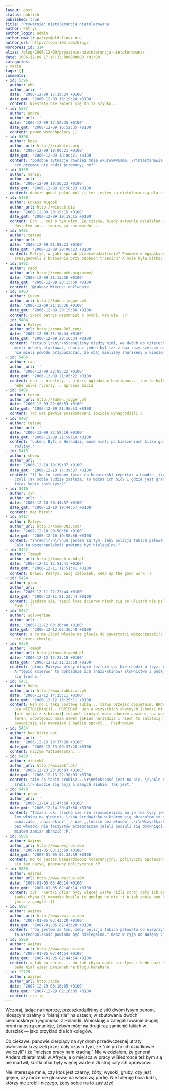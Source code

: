 ```yaml
---
layout: post
status: publish
published: true
title: 'Prywatnie: nietolerancja nietolerowana'
author: Patrys
author_login: admin
author_email: patrys@pld-linux.org
author_url: http://room-303.com/blog/
wordpress_id: 314
alias: /blog/2006/12/09/prywatnie-nietolerancja-nietolerowana/
date: 2006-12-09 17:16:33.000000000 +01:00
categories:
- varia
tags: []
comments:
- id: 5396
  author: ehh
  author_url: ''
  date: '2006-12-09 17:19:24 +0100'
  date_gmt: '2006-12-09 16:19:24 +0100'
  content: Niestety nie zmieni się to za szybko...
- id: 5397
  author: andre
  author_url: ''
  date: '2006-12-09 17:52:35 +0100'
  date_gmt: '2006-12-09 16:52:35 +0100'
  content: pewno wszechpolacy ;)
- id: 5398
  author: koza
  author_url: http://krakufel.org
  date: '2006-12-09 19:00:21 +0100'
  date_gmt: '2006-12-09 18:00:21 +0100'
  content: "podobne sytuacje rowniez mnie wkurw%#@&amp;.\r\nzastanawia mnie jednak
    czy przemoc nie rodzi przemocy, hm?"
- id: 5399
  author: maniel
  author_url: ''
  date: '2006-12-09 19:50:23 +0100'
  date_gmt: '2006-12-09 18:50:23 +0100'
  content: dobrze godo! poloć mu! ja tez jestem za nietolerancją dla nietolerancji:P
- id: 5400
  author: Łukasz Więcek
  author_url: http://wiecek.biz
  date: '2006-12-09 20:19:15 +0100'
  date_gmt: '2006-12-09 19:19:15 +0100'
  content: Ech... coś o tym wiem. Za czasów, kiedy aktywnie działałem w ZHP, nie raz
    dostałem po... twarzy za sam mundur...
- id: 5401
  author: tetsuo
  author_url: ''
  date: '2006-12-09 21:08:23 +0100'
  date_gmt: '2006-12-09 20:08:23 +0100'
  content: Patrys, w jaki sposób przeszkodziliście? Panowie w egipskich fryzurach
    zrezygnowali z butowania przy osobach trzecich? A może była bitka?
- id: 5402
  author: reod
  author_url: http://reod.ovh.org/home/
  date: '2006-12-09 21:13:50 +0100'
  date_gmt: '2006-12-09 20:13:50 +0100'
  content: '@Łukasz Więcek: dokładnie.'
- id: 5403
  author: Luken
  author_url: http://luken.jogger.pl
  date: '2006-12-09 21:15:36 +0100'
  date_gmt: '2006-12-09 20:15:36 +0100'
  content: Skoro patrys wspomniał o broni, kto wie. :P
- id: 5404
  author: Patrys
  author_url: http://room-303.com/
  date: '2006-12-09 21:16:34 +0100'
  date_gmt: '2006-12-09 20:16:34 +0100'
  content: "tetsuo:\r\n\r\nStanęliśmy między nimi, we dwóch do czterech to już nie
    mieli ochoty startować, chociaż jeden był tak z dwa razy szerszy ode mnie.\r\n\r\nLuken:\r\n\r\nRaczej
    nie mieli powodu przypuszczać, że obaj mieliśmy shurikeny w kieszeniach ;)"
- id: 5405
  author: rau
  author_url: ''
  date: '2006-12-09 22:05:22 +0100'
  date_gmt: '2006-12-09 21:05:22 +0100'
  content: ech... niestety... a dzis ogladalam hooligans... tam to bylo dopiero sredniowiecze
    hehe walki rycerzy... apropos bicia
- id: 5406
  author: Luken
  author_url: http://luken.jogger.pl
  date: '2006-12-09 22:06:53 +0100'
  date_gmt: '2006-12-09 21:06:53 +0100'
  content: Toć was pewnie poszkodowani sowicie wynagrodzili ?
- id: 5407
  author: tetsuo
  author_url: ''
  date: '2006-12-09 22:59:19 +0100'
  date_gmt: '2006-12-09 21:59:19 +0100'
  content: 'Luken: Byli z Holandii, może mieli po kieszeniach kilka gramów specjalnej
    rośliny.'
- id: 5415
  author: shrew
  author_url: ''
  date: '2006-12-10 18:39:37 +0100'
  date_gmt: '2006-12-10 17:39:37 +0100'
  content: "1) No to czekamy teraz na bohaterski reportaż w Uwadze ;)\r\n\r\n2) Aha,
    czyli jak sobie ludzie zasłużą, to można ich bić? I gdzie jest granica, że od
    teraz sobie zasłużysz?"
- id: 5416
  author: xyh
  author_url: ''
  date: '2006-12-10 20:44:57 +0100'
  date_gmt: '2006-12-10 19:44:57 +0100'
  content: maj hiroł!
- id: 5417
  author: Patrys
  author_url: http://room-303.com/
  date: '2006-12-10 20:58:56 +0100'
  date_gmt: '2006-12-10 19:58:56 +0100'
  content: "shrew:\r\n\r\nJa jestem za tym, żeby policja takich pałowała do nieprzytomności.
    Cała ta wszechpolskość powinna być nielegalna."
- id: 5422
  author: Tomash
  author_url: http://tomash.webd.pl
  date: '2006-12-11 12:51:41 +0100'
  date_gmt: '2006-12-11 11:51:41 +0100'
  content: Brawo, Patrys. Swój człowiek. Keep up the good work :)
- id: 5424
  author: ptom
  author_url: ''
  date: '2006-12-11 22:22:44 +0100'
  date_gmt: '2006-12-11 21:22:44 +0100'
  content: Zgadzam się, tępić łyse ścierwo niech się po ulicach nie pałęta. Bash the
    Fash !!!
- id: 5427
  author: wolvverine
  author_url: ''
  date: '2006-12-12 03:36:40 +0100'
  date_gmt: '2006-12-12 02:36:40 +0100'
  content: a co ma ilość włosów na głowie do zawartości mózgoczaszki???? zastanowiłbyś
    sie przez chwilę.
- id: 5430
  author: Tomash
  author_url: http://tomash.webd.pl
  date: '2006-12-12 12:23:18 +0100'
  date_gmt: '2006-12-12 11:23:18 +0100'
  content: 'ptom: Patrysa włosy długie też nie są. Nie chodzi o fryz, chodzi o mentalność.
    A "tępić ścierwo" to dokładnie ich (nazi-skinów) słownictwo i podejście - zastanów
    się trochę.'
- id: 5431
  author: Rabbi
  author_url: http://www.rabbi.xt.pl
  date: '2006-12-12 14:25:11 +0100'
  date_gmt: '2006-12-12 13:25:11 +0100'
  content: Heh no i taką postawę lubię... łatwo przejść obojętnie. BRAK TOLERANCJI
    DLA NIETOLERANCJI - POPIERAM. Heh a wszystkich chętnych (chodzi mi tutaj o kiboli
    [nie mylić z kibicami] rożnych drużyn) moim zdaniem powinni raz wpuścić na zamknięty
    teren, udostępnić może nawet jakieś narzędzia i niech to załatwią między sobą...
    powybijają się nawzajem i będzie spokój... Pozdrawiam
- id: 5434
  author: bad kitty cat
  author_url: ''
  date: '2006-12-13 10:37:28 +0100'
  date_gmt: '2006-12-13 09:37:28 +0100'
  content: niczym Yattodetaman...
- id: 5439
  author: misiekf
  author_url: http://misiekf.pl/
  date: '2006-12-13 23:30:03 +0100'
  date_gmt: '2006-12-13 22:30:03 +0100'
  content: "Ale co takim zrobisz...\r\nWiększość jest na nie. \r\nAle nikt nic nie
    zrobi.\r\nLudzie się boją o samych siebie. Tak jest."
- id: 5470
  author: ptom
  author_url: ''
  date: '2006-12-14 21:47:58 +0100'
  date_gmt: '2006-12-14 20:47:58 +0100'
  content: "Tomash: ok. trochę sie nie zrozumielismy bo ja tez łysy jestem (średnio
    1mm włośow na głowie). \r\nW środowisku w którym się obracałem to słowo ,,łysi''
    oznaczało ,,nazi-skini'' a nie ,,ludzie bez włosów''.\r\nWszystkich łysych (ludzi
    bez włosów) nie faszystów przepraszam jeżeli poczuli się dotknięci, a pozostałych
    miałem zamiar obrazić :P."
- id: 5885
  author: Wajrus
  author_url: http://www.wajrus.com
  date: '2007-01-05 03:33:59 +0100'
  date_gmt: '2007-01-05 02:33:59 +0100'
  content: No to jestes baaaardzoooo tolerancyjny, polityczny spolecznie czy jak to
    sie tam nazya, poprawny politycznie :P
- id: 5886
  author: Wajrus
  author_url: http://www.wajrus.com
  date: '2007-01-05 03:40:14 +0100'
  date_gmt: '2007-01-05 02:40:14 +0100'
  content: cyt. "kurtki ofiar były więcej warte niźli strój cały ich oprawców...."
    jaoks chyba Ci mamuska kupila te goolge no nie :) A jak sobie sam kupiles to nie
    jests z google :][
- id: 5887
  author: Wajrus
  author_url: http://www.wajrus.com
  date: '2007-01-05 03:43:20 +0100'
  date_gmt: '2007-01-05 02:43:20 +0100'
  content: '"Ja jestem za tym, żeby policja takich pałowała do nieprzytomności. Cała
    ta wszechpolskość powinna być nielegalna." masz w ryja od Wałęsy :]'
- id: 5888
  author: Wajrus
  author_url: http://www.wajrus.com
  date: '2007-01-05 03:44:54 +0100'
  date_gmt: '2007-01-05 02:44:54 +0100'
  content: a tak na serio.... no tak chyba ogole sie lyso i bede nazi skinem :] Wtedy
    bede mial wieej panienek na blogu hehehehe
- id: 12725
  author: Wajrus
  author_url: http://cze
  date: '2007-12-29 03:16:05 +0100'
  date_gmt: '2007-12-29 02:16:05 +0100'
  content: cze ;p
---
```

<p>Wczoraj, jadąc na imprezę, przeszkodziliśmy z sit0 dwóm łysym panom, niosącym psalmy o <q>białej sile</q> na ustach, w zbutowaniu dwóch ciemnoskórych jegomości z Holandii. Wnioskuję o zalegalizowanie długiej broni na ostrą amunicję, żebym mógł na drugi raz zamienić takich w durszlak &mdash; jako przykład dla ich kolegów.</p>

<p>Co ciekawe, panowie cierpiący na syndrom przedwczesnej utraty owłosienia krzyczeli przez cały czas o tym, że <q>nie po to ich dziadkowie walczyli</q> i że <q>miejsca pracy nam kradną.</q> Nie wiedziałem, że generał Anders zbierał maki w Afryce, a o miejsca w pracy w Biedronce też bym się nie martwił, kurtki ofiar były więcej warte niźli strój cały ich oprawców.</p>

<p>Nie interesuje mnie, czy ktoś jest czarny, żółty, wysoki, gruby, czy jest gejem, czy może nie głosował na właściwą partię. Nie toleruję bicia ludzi, którzy nie zrobili niczego, żeby sobie na to zasłużyć.</p>
